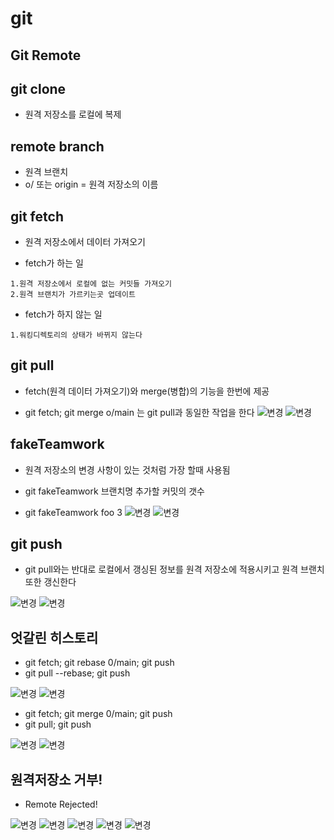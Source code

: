 # git

## Git Remote

## git clone

- 원격 저장소를 로컬에 복제

## remote branch

- 원격 브랜치
- o/ 또는 origin = 원격 저장소의 이름

## git fetch

- 원격 저장소에서 데이터 가져오기

- fetch가 하는 일
```
1.원격 저장소에서 로컬에 없는 커밋들 가져오기
2.원격 브랜치가 가르키는곳 업데이트
```
- fetch가 하지 않는 일
```
1.워킹디렉토리의 상태가 바뀌지 않는다
```

## git pull

- fetch(원격 데이터 가져오기)와 merge(병합)의 기능을 한번에 제공

- git fetch; git merge o/main 는 git pull과 동일한 작업을 한다
![변경](./pull1.png)
![변경](./pull2.png)

## fakeTeamwork

- 원격 저장소의 변경 사항이 있는 것처럼 가장 할때 사용됨
- git fakeTeamwork 브랜치명 추가할 커밋의 갯수

- git fakeTeamwork foo 3
![변경](./fake1.png)
![변경](./fake2.png)

## git push

- git pull와는 반대로 로컬에서 갱싱된 정보를 원격 저장소에 적용시키고 원격 브랜치 또한 갱신한다

![변경](./push.png)
![변경](./push1.png)

## 엇갈린 히스토리

- git fetch; git rebase 0/main; git push
- git pull --rebase; git push

![변경](./histore1.png)
![변경](./histore2.png)

- git fetch; git merge 0/main; git push
- git pull; git push

![변경](./histore1.png)
![변경](./histore3.png)

## 원격저장소 거부!

- Remote Rejected!

![변경](./rejected.png)
![변경](./rejected1.png)
![변경](./rejected2.png)
![변경](./re3.png)
![변경](./re4.png)
